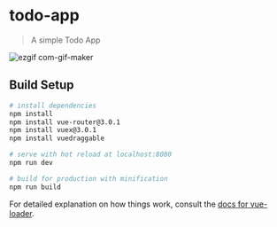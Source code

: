 # todo-app

> A simple Todo App
> 
![ezgif com-gif-maker](https://user-images.githubusercontent.com/65338982/156642329-ba8df2dc-de3d-449f-a467-33241fad63aa.gif)

## Build Setup

``` bash
# install dependencies
npm install
npm install vue-router@3.0.1
npm install vuex@3.0.1
npm install vuedraggable

# serve with hot reload at localhost:8080
npm run dev

# build for production with minification
npm run build
```

For detailed explanation on how things work, consult the [docs for vue-loader](http://vuejs.github.io/vue-loader).
